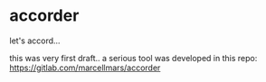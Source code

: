 # accorder
let's accord...

this was very first draft.. a serious tool was developed in this repo:
https://gitlab.com/marcellmars/accorder
